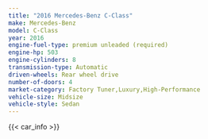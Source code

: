 ```yaml
---
title: "2016 Mercedes-Benz C-Class"
make: Mercedes-Benz
model: C-Class
year: 2016
engine-fuel-type: premium unleaded (required)
engine-hp: 503
engine-cylinders: 8
transmission-type: Automatic
driven-wheels: Rear wheel drive
number-of-doors: 4
market-category: Factory Tuner,Luxury,High-Performance
vehicle-size: Midsize
vehicle-style: Sedan
---
```


{{< car_info >}}
